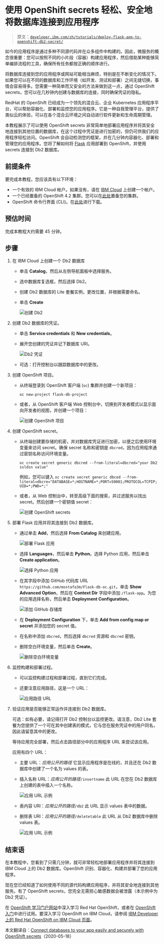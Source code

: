 # 使用 OpenShift secrets 轻松、安全地将数据库连接到应用程序

> 原文：[`developer.ibm.com/zh/tutorials/deploy-flask-app-to-openshift-db2-secret/`](https://developer.ibm.com/zh/tutorials/deploy-flask-app-to-openshift-db2-secret/)

如今的应用程序是通过多种不同源代码并在众多组件中构建的。因此，微服务的概念很重要：您可以按照不同的小片段（容器）构建应用程序，然后借助某种能够简单编排流程的工具，确保所有任务都按正确的顺序进行。

将数据库连接到您的应用程序或网站可能相当麻烦，特别是在不断变化的情况下。如果您可以在不同的数据库和工作环境（如开发、测试和部署）之间无缝切换，事情会容易得多。您需要一种简单而又安全的方法来做到这一点，通过 OpenShift secrets，您可以在几秒钟内创建与数据库的连接，同时确保凭证的隐私。

RedHat 的 OpenShift 已经成为一个领先的混合云、企业 Kubernetes 应用程序平台，可以帮助容器化、部署和监控您的应用程序。它是一种自我管理平台，提供了类似云的体验，可以在各个混合云环境之间自动进行软件更新和生命周期管理。

本教程展示了可以使用 OpenShift secrets 非常简单地部署应用程序并将其安全地连接到其他位置的数据库，在这个过程中凭证是进行加密的，但仍可供我们的应用程序轻松访问。OpenShift 会自动检测您的框架，并在几分钟内容器化、部署和管理您的应用程序。您将了解如何将 [Flask](https://flask.palletsprojects.com) 应用部署到 OpenShift，并使用 secrets 连接到 Db2 数据库。

## 前提条件

要完成本教程，您应该具有以下环境：

*   一个有效的 IBM Cloud 帐户。如果没有，请在 [IBM Cloud](https://cocl.us/IBM_CLOUD_GCG) 上创建一个帐户。
*   一个已经置备的 OpenShift 4.2 集群。您可以在[此处](https://cloud.ibm.com/kubernetes/landing?platformType=openshift&cm_sp=ibmdev-_-developer-tutorials-_-cloudreg)置备您的集群。
*   OpenShift 命令行界面 (CLI)。在[此处](https://cloud.ibm.com/docs/openshift?topic=openshift-openshift-cli)进行下载。

## 预估时间

完成本教程大约需要 45 分钟。

## 步骤

1.  在 IBM Cloud 上创建一个 Db2 数据库

    *   单击 **Catalog**，然后从左侧导航面板中选择服务。
    *   选中数据库复选框，然后选择 Db2。
    *   创建 Db2 数据库的 Lite 套餐实例，更改位置，并根据需要命名。
    *   单击 **Create**

        ![创建 Db2](img/fd0854d127ebd138e20049bd3b079e42.png)

2.  创建 Db2 数据库的凭证。

    *   单击 **Service credentials** 和 **New credentials**。
    *   展开您创建的凭证并记下数据库 URI。

        ![Db2 凭证](img/f9432d1fdf772d37babd8aaf9b1c0b7b.png)

    *   可选：打开控制台以跟踪数据库中的更改。

3.  创建 OpenShift 项目。

    *   从终端登录到 OpenShift 客户端 (`oc`) 集群并创建一个新项目：

        ```
        oc new-project flask-db-project 
        ```

    *   或者，从 OpenShift 客户端 Web 控制台中，切换到开发者模式以显示面向开发者的视图，并创建一个项目：

        ![创建 OpenShift 项目](img/25e90c510edcb51369f1170ac8793bb2.png)

4.  创建 OpenShift secret。

    *   从终端创建要存储的机密，并对数据库凭证进行加密，以便之后使用环境变量来访问 secret。确保 secret 名称和密钥是 `dbcred`，因为应用程序通过密钥名称访问环境变量。

        ```
        oc create secret generic dbcred --from-literal=dbcred="your Db2 ssldsn value" 
        ```

        例如，您可以键入 `oc create secret generic dbced --from-literal=dbcre="DATABASE=*;HOSTNAME=*;PORT=50001;PROTOCOL=TCPIP;UID=*;PWD=*;"`

    *   或者，从 Web 控制台中，转至高级下面的搜索，并过滤服务以找出 secret。然后创建一个密钥值 secret：

        ![创建 OpenShift secrets](img/1484cd4d8f3c66cd9b11a9898e14fe66.png)

5.  部署 Flask 应用并将其连接到 Db2 数据库。

    *   通过单击 **Add**，然后选择 **From Catalog** 来创建应用。

        ![部署 Flask 应用](img/b0c3f46ffb0a5575025774795eb33152.png)

    *   选择 **Languages**，然后单击 **Python**。选择 Python 应用，然后单击 **Create application**。

        ![选择 Python 应用](img/4e99dc4451682ab15270523de6eed421.png)

    *   在其字段中添加 GitHub 代码库 URL `https://github.com/mostafa3m/Flask-db-oc.git`，单击 **Show Advanced Option**，然后在 **Context Dir** 字段中添加 `/flask-app`。为您的应用选择名称，然后单击 **Deployment Configuration**。

        ![添加 GitHub 存储库](img/6accb3be4330fcc6592adc5a7021b903.png)

    *   在 **Deployment Configuration** 下，单击 **Add from config map or secret** 并添加您的 secret 值。

    *   在名称中添加 `dbcred`，然后选择 `dbcred` 资源和 `dbcred` 密钥。
    *   删除空白环境变量，然后单击 **Create**。

        ![删除空白环境变量](img/5216f2ee32447cfb65b1d8107af897f6.png)

6.  监控构建和部署过程。

    *   可以监控构建过程和部署过程，直到它们完成。
    *   还要注意应用路径，这是一个 URL：

        ![应用路径 URL](img/43caece578e22a43beb18c5900251537.png)

7.  验证应用是否能够正常运作并连接到 Db2 数据库。

    可选：如有必要，请记得打开 Db2 控制台以监控更改。请注意，Db2 Lite 套餐为您提供了一个可在其中创建表的模式，它与您在服务凭证中的用户同名，因此请留意其中的更改。

    等待应用完全部署，然后点击路径部分中的应用程序 URL 来尝试该应用。

    应用有四个 URL：

    *   主要 URL：*应用公开的路径* 它显示应用程序是在线的，并且还在 Db2 数据库中创建了一个名为 values 的表。

    *   插入名称 URL：*应用公开的路径*`/insertname` 此 URL 在您在 Db2 数据库上创建的表中插入一个名称。

        ![应用 URL 示例](img/6e3ddb2c47aab2010b8fb7126dd15f91.png)

    *   表内容 URl：*应用公开的路径*`/db2`
        此 URL 显示 values 表中的数据。

    *   删除表 URl：*应用公开的路径*`/deletetable`
        此 URL 从 Db2 数据库中删除 values 表。

        ![应用 URL 示例](img/c1fa7964e3f5bd3157e1370bb1ba5087.png)

## 结束语

在本教程中，您看到了只需几分钟，就可非常轻松地部署应用程序并将其连接到 IBM Cloud 上的 Db2 数据库。OpenShift 识别、容器化、构建并部署了您的应用程序。

现在您已经知道了如何使用不同的源代码构建应用程序，并将其安全地连接到其他服务。有了 OpenShift secrets，您完全无需担心敏感数据会被泄露（本示例中为 Db2 凭证）。

在 [OpenShift 学习门户网站](https://learn.openshift.com/)中深入学习 Red Hat OpenShift，或者在 [OpenShift 入门](https://www.openshift.com/try)中进行试用。要深入学习 OpenShift on IBM Cloud，请参阅 [IBM Developer 上的 Red Hat OpenShift on IBM Cloud 页面](https://developer.ibm.com/zh/components/redhat-openshift-ibm-cloud/)。

本文翻译自：[Connect databases to your app easily and securely with OpenShift secrets](https://developer.ibm.com/tutorials/deploy-flask-app-to-openshift-db2-secret/)（2020-05-18）
